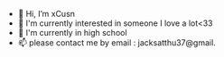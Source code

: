 - 👋 Hi, I’m xCusn
- 👀 I'm currently interested in someone I love a lot<33
- 🌱 I'm currently in high school
- 📫 please contact me by email : jacksatthu37@gmail.

<!---
cusn001/cusn001 is a ✨ special ✨ repository because its `README.md` (this file) appears on your GitHub profile.
You can click the Preview link to take a look at your changes.
--->

